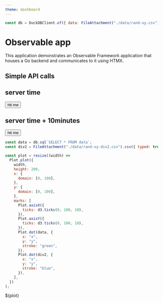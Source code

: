 ```yaml
---
theme: dashboard
---
```


```js
const db = DuckDBClient.of({ data: FileAttachment("./data/rand-xy.csv") });
```

# Observable app

This application demonstrates an Observable Framework application that houses a
Go backend and communicates to it using HTMX.

## Simple API calls

<!-- a couple of calls to the backend api -->
<div class="grid grid-cols-2" style="grid-auto-rows: auto;">
    <div class="card">
        <h2>server time</h2>
        <button
            hx-get="/api/now"
            hx-target="#now"
            hx-swap="innerHTML">hit me</button>
        <span id="now"></span>
    </div>
    <div class="card">
        <h2>server time + 10minutes</h2>
        <button
            hx-get="/api/then"
            hx-target="#then"
            hx-swap="innerHTML">hit me</button>
        <span id="then"></span>
    </div>
    <div class="card" hx-get="/api/whoami" hx-trigger="load"></div>
</div>

<!-- making sure deployment works with file attachments -->

```js
const data = db.sql`SELECT * FROM data`;
const div2 = FileAttachment("./data/rand-xy-div2.csv").csv({ typed: true });
```

<!-- and making sure deployment works with plot -->

```js
const plot = resize((width) =>
  Plot.plot({
    width,
    height: 200,
    x: {
      domain: [0, 100],
    },
    y: {
      domain: [0, 100],
    },
    marks: [
      Plot.axisX({
        ticks: d3.ticks(0, 100, 10),
      }),
      Plot.axisY({
        ticks: d3.ticks(0, 100, 10),
      }),
      Plot.dot(data, {
        x: "x",
        y: "y",
        stroke: "green",
      }),
      Plot.dot(div2, {
        x: "x",
        y: "y",
        stroke: "blue",
      }),
    ],
  })
);
```

<div class="card">
    ${plot}
</div>

